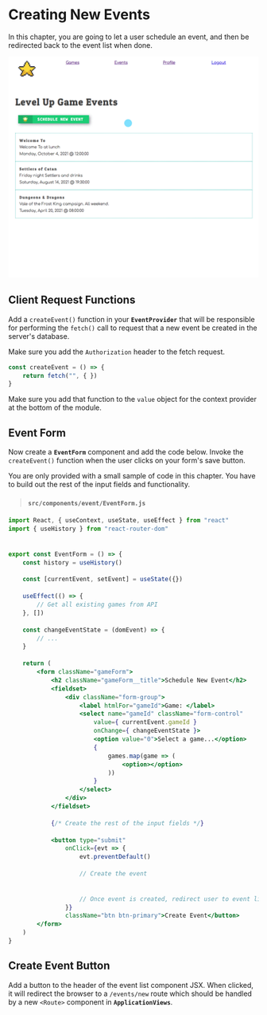 # Creating New Events

In this chapter, you are going to let a user schedule an event, and then be redirected back to the event list when done.

![](./images/levelup-create-event.gif)

## Client Request Functions

Add a `createEvent()` function in your **`EventProvider`** that will be responsible for performing the `fetch()` call to request that a new event be created in the server's database.

Make sure you add the `Authorization` header to the fetch request.

```jsx
const createEvent = () => {
    return fetch("", { })
}
```

Make sure you add that function to the `value` object for the context provider at the bottom of the module.

## Event Form

Now create a **`EventForm`** component and add the code below. Invoke the `createEvent()` function when the user clicks on your form's save button.

You are only provided with a small sample of code in this chapter. You have to build out the rest of the input fields and functionality.

> #### `src/components/event/EventForm.js`

```jsx
import React, { useContext, useState, useEffect } from "react"
import { useHistory } from "react-router-dom"


export const EventForm = () => {
    const history = useHistory()

    const [currentEvent, setEvent] = useState({})

    useEffect(() => {
        // Get all existing games from API
    }, [])

    const changeEventState = (domEvent) => {
        // ...
    }

    return (
        <form className="gameForm">
            <h2 className="gameForm__title">Schedule New Event</h2>
            <fieldset>
                <div className="form-group">
                    <label htmlFor="gameId">Game: </label>
                    <select name="gameId" className="form-control"
                        value={ currentEvent.gameId }
                        onChange={ changeEventState }>
                        <option value="0">Select a game...</option>
                        {
                            games.map(game => (
                                <option></option>
                            ))
                        }
                    </select>
                </div>
            </fieldset>

            {/* Create the rest of the input fields */}

            <button type="submit"
                onClick={evt => {
                    evt.preventDefault()

                    // Create the event


                    // Once event is created, redirect user to event list
                }}
                className="btn btn-primary">Create Event</button>
        </form>
    )
}
```

## Create Event Button

Add a button to the header of the event list component JSX. When clicked, it will redirect the browser to a `/events/new` route which should be handled by a new `<Route>` component in **`ApplicationViews`**.
